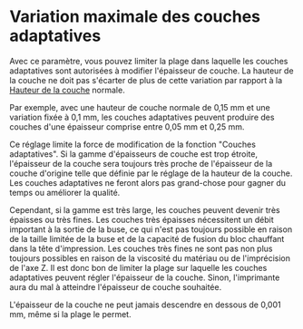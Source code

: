 Variation maximale des couches adaptatives
====
Avec ce paramètre, vous pouvez limiter la plage dans laquelle les couches adaptatives sont autorisées à modifier l'épaisseur de couche. La hauteur de la couche ne doit pas s'écarter de plus de cette variation par rapport à la [Hauteur de la couche](../resolution/layer_height.md) normale.

Par exemple, avec une hauteur de couche normale de 0,15 mm et une variation fixée à 0,1 mm, les couches adaptatives peuvent produire des couches d'une épaisseur comprise entre 0,05 mm et 0,25 mm.

Ce réglage limite la force de modification de la fonction "Couches adaptatives". Si la gamme d'épaisseurs de couche est trop étroite, l'épaisseur de la couche sera toujours très proche de l'épaisseur de la couche d'origine telle que définie par le réglage de la hauteur de la couche. Les couches adaptatives ne feront alors pas grand-chose pour gagner du temps ou améliorer la qualité.

Cependant, si la gamme est très large, les couches peuvent devenir très épaisses ou très fines. Les couches très épaisses nécessitent un débit important à la sortie de la buse, ce qui n'est pas toujours possible en raison de la taille limitée de la buse et de la capacité de fusion du bloc chauffant dans la tête d'impression. Les couches très fines ne sont pas non plus toujours possibles en raison de la viscosité du matériau ou de l'imprécision de l'axe Z. Il est donc bon de limiter la plage sur laquelle les couches adaptatives peuvent régler l'épaisseur de la couche. Sinon, l'imprimante aura du mal à atteindre l'épaisseur de couche souhaitée.

L'épaisseur de la couche ne peut jamais descendre en dessous de 0,001 mm, même si la plage le permet.

